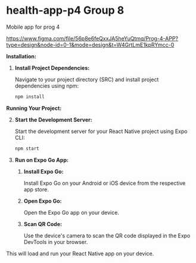 # health-app-p4 Group 8

Mobile app for prog 4

https://www.figma.com/file/56p8e6feQxxJA5heYuQtmq/Prog-4-APP?type=design&node-id=0-1&mode=design&t=W4GrtLmE1kpRYmcc-0  


**Installation:**

1. **Install Project Dependencies:**

   Navigate to your project directory (SRC) and install project dependencies using npm:

   ```bash
   npm install
   
**Running Your Project:**

2. **Start the Development Server:**

   Start the development server for your React Native project using Expo CLI:

   ```bash
   npm start

3. **Run on Expo Go App:**

   1. **Install Expo Go:**
   
      Install Expo Go on your Android or iOS device from the respective app store.
   
   2. **Open Expo Go:**
   
      Open the Expo Go app on your device.
   
   3. **Scan QR Code:**
   
      Use the device's camera to scan the QR code displayed in the Expo DevTools in your browser.

This will load and run your React Native app on your device.

